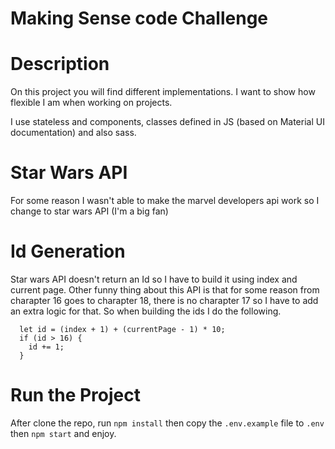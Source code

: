 # Making Sense code Challenge

# Description

On this project you will find different implementations. I want to show how flexible I am when working on projects.

I use stateless and components, classes defined in JS (based on Material UI documentation) and also sass.

# Star Wars API

For some reason I wasn't able to make the marvel developers api work so I change to star wars API (I'm a big fan)

# Id Generation

Star wars API doesn't return an Id so I have to build it using index and current page. Other funny thing about this API is that for some reason from charapter 16 goes to charapter 18, there is no charapter 17 so I have to add an extra logic for that. So when building the ids I do the following.
```
  let id = (index + 1) + (currentPage - 1) * 10;
  if (id > 16) {
    id += 1;
  }
```

# Run the Project

After clone the repo, run `npm install` then copy the `.env.example` file to `.env` then `npm start` and enjoy.
